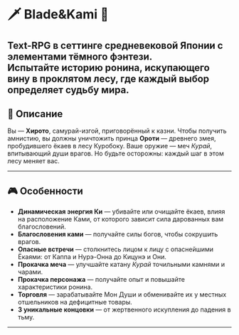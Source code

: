 # 🗡️ Blade&Kami 👹

Text-RPG в сеттинге средневековой Японии с элементами тёмного фэнтези.\
Испытайте историю ронина, искупающего вину в проклятом лесу, где каждый выбор определяет судьбу мира.
---

## 🌸 Описание
Вы — **Хирото**, самурай-изгой, приговорённый к казни. Чтобы получить амнистию, вы должны уничтожить принца **Ороти** — древнего змея, пробудившего ёкаев в лесу Куробоку. Ваше оружие — меч *Курай*, впитывающий души врагов. Но будьте осторожны: каждый шаг в этом лесу меняет вас.

---

## 🎮 Особенности
- **Динамическая энергия Ки** — убивайте или очищайте ёкаев, влияя на расположение Ками, от которого зависит сила дарованных вам благословений.
- **Благословения ками** — получайте силы богов, чтобы сокрушить врагов.
- **Опасные встречи** — столкнитесь лицом к лицу с опаснейшими Ёкаями: от Каппа и Нурэ-Онна до Кицунэ и Они.
- **Прокачка меча** — улучшайте катану *Курай* точильными камнями и чарами.
- **Прокачка персонажа** — получайте опыт и повышайте характеристики ронина.
- **Торговля** — зарабатывайте Мон Души и обменивайте их у местных отшельников на дефицитные товары.
- **3 уникальные концовки** — от жертвенного искупления до падения в тьму.
---
